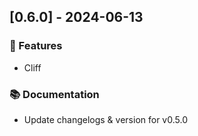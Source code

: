## [0.6.0] - 2024-06-13

### 🚀 Features

- Cliff

### 📚 Documentation

- Update changelogs & version for v0.5.0

